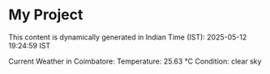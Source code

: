 # My Project

This content is dynamically generated in Indian Time (IST): 2025-05-12 19:24:59 IST


Current Weather in Coimbatore:
Temperature: 25.63 °C
Condition: clear sky
